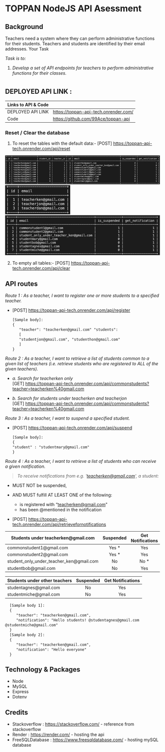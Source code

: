 # **TOPPAN NodeJS API Asessment**

## Background

Teachers need a system where they can perform administrative functions for their students. Teachers and students are identified by their email addresses.
Your Task

_Task is to:_

1. _Develop a set of API endpoints for teachers to perform administrative functions for their classes._

#

## **DEPLOYED API LINK** :

| Links to API & Code |                                       |
| ------------------- | ------------------------------------- |
| DEPLOYED API LINK   | https://toppan-api-tech.onrender.com/ |
| Code                | https://github.com/99Ace/toppan-api   |

### **Reset / Clear the database**

1. To reset the tables with the default data:- [POST] https://toppan-api-tech.onrender.com/api/reset

![Default table](images/summary_table.png)
![Teachers table](images/teachers.png)
![Students table](images/students.png)

2. To empty all tables:- [POST] https://toppan-api-tech.onrender.com/api/clear

## **API routes**

_Route 1 : As a teacher, I want to register one or more students to a specified teacher._

- [POST] https://toppan-api-tech.onrender.com/api/register

      [Sample body]:
      {
         "teacher": "teacherken@gmail.com" "students":
         [
         "studentjon@gmail.com", "studenthon@gmail.com"
         ]
      }

_Route 2 : As a teacher, I want to retrieve a list of students common to a given list of teachers (i.e. retrieve students who are registered to ALL of the given teachers)._

- _a. Search for teacherken only_\
  [GET] https://toppan-api-tech.onrender.com/api/commonstudents?teacher=teacherken%40gmail.com

- _b. Search for students under teacherken and teacherjon_\
  [GET] https://toppan-api-tech.onrender.com/api/commonstudents?teacher=teacherken%40gmail.com

_Route 3 : As a teacher, I want to suspend a specified student._

- [POST] https://toppan-api-tech.onrender.com/api/suspend

      [Sample body]:
      {
      "student" : "studentmary@gmail.com"
      }

_Route 4 : As a teacher, I want to retrieve a list of students who can receive a given notification._

> _To receive notifications from e.g. 'teacherken@gmail.com', a student:_

- MUST NOT be suspended,
- AND MUST fulfill AT LEAST ONE of the following:

  - is registered with “teacherken@gmail.com"
  - has been @mentioned in the notification

<!-- <br> -->

- [POST] https://toppan-api-tech.onrender.com/api/retrievefornotifications

| Students under teacherken<!-- -->@gmail.com      | Suspended | Get Notifications |
| ------------------------------------------------ | :-------: | :---------------: |
| commonstudent1<!-- -->@gmail.com                 |  Yes \*   |        Yes        |
| commonstudent2<!-- -->@gmail.com                 |  Yes \*   |        Yes        |
| student_only_under_teacher_ken<!-- -->@gmail.com |    No     |       No \*       |
| studentbob<!-- -->@gmail.com                     |    No     |        Yes        |

| Students under other teachers  | Suspended | Get Notifications |
| ------------------------------ | :-------: | :---------------: |
| studentagnes<!-- -->@gmail.com |    No     |        Yes        |
| studentmiche<!-- -->@gmail.com |    No     |        Yes        |

      [Sample body 1]:
      {
         "teacher": "teacherken@gmail.com",
         "notification": "Hello students! @studentagnes@gmail.com @studentmiche@gmail.com"
      }
      [Sample body 2]:
      {
         "teacher": "teacherken@gmail.com",
         "notification": "Hello everyone"
      }

## **Technology & Packages**

- Node
- MySQL
- Express
- Dotenv

## **Credits**

- Stackoverflow : https://stackoverflow.com/ - reference from stackoverflow
- Render : https://render.com/ - hosting the api
- FreeSQLDatabase : https://www.freesqldatabase.com/ - hosting mySQL database
